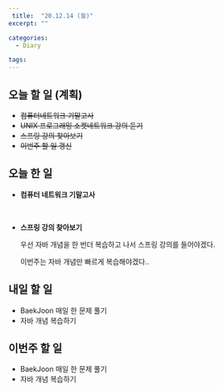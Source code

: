 ```yaml
---
 title:  "20.12.14 (월)"
excerpt: ""

categories:
  - Diary

tags:
---
```


## 오늘 할 일 (계획)

- ~~컴퓨터네트워크 기말고사~~
- ~~UNIX 프로그래밍 소켓네트워크 강의 듣기~~
- ~~스프링 강의 찾아보기~~
- ~~이번주 할 일 갱신~~

## 오늘 한 일

- **컴퓨터 네트워크 기말고사**

  <br>

- **스프링 강의 찾아보기**

  우선 자바 개념을 한 번더 복습하고 나서 스프링 강의를 들어야겠다.

  이번주는 자바 개념만 빠르게 복습해야겠다..

##  내일 할 일

- BaekJoon 매일 한 문제 풀기
- 자바 개념 복습하기

## 이번주 할 일

- BaekJoon 매일 한 문제 풀기
- 자바 개념 복습하기

<br>
